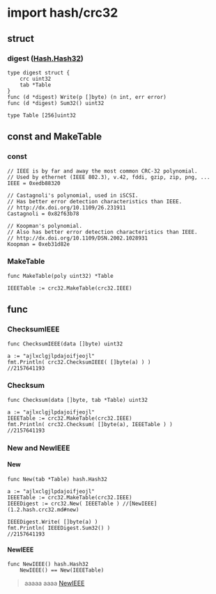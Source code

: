 # import hash/crc32

## struct
### digest ([Hash.Hash32](1.1.hash.md#hash32))
	type digest struct {
		crc uint32
		tab *Table
	}
	func (d *digest) Write(p []byte) (n int, err error)
	func (d *digest) Sum32() uint32

	type Table [256]uint32

## const and MakeTable
### const
	// IEEE is by far and away the most common CRC-32 polynomial.
	// Used by ethernet (IEEE 802.3), v.42, fddi, gzip, zip, png, ...
	IEEE = 0xedb88320

	// Castagnoli's polynomial, used in iSCSI.
	// Has better error detection characteristics than IEEE.
	// http://dx.doi.org/10.1109/26.231911
	Castagnoli = 0x82f63b78

	// Koopman's polynomial.
	// Also has better error detection characteristics than IEEE.
	// http://dx.doi.org/10.1109/DSN.2002.1028931
	Koopman = 0xeb31d82e
### MakeTable
	func MakeTable(poly uint32) *Table

	IEEETable := crc32.MakeTable(crc32.IEEE)

## func

### ChecksumIEEE
	func ChecksumIEEE(data []byte) uint32
	
	a := "ajlxclgjlpdajoifjeojl"
	fmt.Println( crc32.ChecksumIEEE( []byte(a) ) )
	//2157641193

### Checksum
	func Checksum(data []byte, tab *Table) uint32

	a := "ajlxclgjlpdajoifjeojl"
	IEEETable := crc32.MakeTable(crc32.IEEE)
	fmt.Println( crc32.Checksum( []byte(a), IEEETable ) )
	//2157641193
	
### New and NewIEEE
#### New
	func New(tab *Table) hash.Hash32

	a := "ajlxclgjlpdajoifjeojl"
	IEEETable := crc32.MakeTable(crc32.IEEE)
	IEEEDigest := crc32.New( IEEETable ) //[NewIEEE](1.2.hash.crc32.md#new)

	IEEEDigest.Write( []byte(a) )
	fmt.Println( IEEEDigest.Sum32() )
	//2157641193

#### NewIEEE
	func NewIEEE() hash.Hash32
		NewIEEE() == New(IEEETable)

>aaaaa
>	aaaa
>	[NewIEEE](1.2.hash.crc32.md#new)